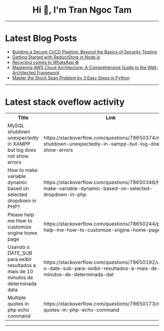 <h1 align="center">Hi 👋, I'm Tran Ngoc Tam</h1>

---

# Latest Blog Posts 
<!-- BLOG-POST-LIST:START -->
- [Building a Secure CI/CD Pipeline: Beyond the Basics of Security Testing](https://dev.to/gauri1504/building-a-secure-cicd-pipeline-beyond-the-basics-of-security-testing-gpk)
- [Getting Started with ReductStore in Node.js](https://dev.to/reductstore/getting-started-with-reductstore-in-nodejs-4p8l)
- [Recycling comes to WhatsApp ♻️](https://dev.to/anshsaini/recycling-comes-to-whatsapp-63a)
- [Mastering AWS Cloud Architecture: A Comprehensive Guide to the Well-Architected Framework](https://dev.to/kelvinskell/mastering-aws-cloud-architecture-a-comprehensive-guide-to-the-well-architected-framework-48ba)
- [Master the Stock Span Problem by 3 Easy Steps in Python](https://dev.to/rk042/master-the-stock-span-problem-by-3-easy-steps-in-python-3i8p)
<!-- BLOG-POST-LIST:END -->

---

# Latest stack oveflow activity
<table>
  <tr><th>Title</th><th>Link</th></tr>
  <!-- STACKOVERFLOW:START --><tr><td>MySQL shutdown unexpectedly in XAMPP but log does not show errors</td><td>https://stackoverflow.com/questions/78650374/mysql-shutdown-unexpectedly-in-xampp-but-log-does-not-show-errors</td></tr><tr><td>How to make variable dynamic based on selected dropdown in PHP?</td><td>https://stackoverflow.com/questions/78650348/how-to-make-variable-dynamic-based-on-selected-dropdown-in-php</td></tr><tr><td>Please help me How to customize sngine home page</td><td>https://stackoverflow.com/questions/78650244/please-help-me-how-to-customize-sngine-home-page</td></tr><tr><td>Usando o DATE_SUB para exibir resultados a mais de 10 minutos de determinada data</td><td>https://stackoverflow.com/questions/78650192/usando-o-date-sub-para-exibir-resultados-a-mais-de-10-minutos-de-determinada-dat</td></tr><tr><td>Multiple quotes in php echo command</td><td>https://stackoverflow.com/questions/78650173/multiple-quotes-in-php-echo-command</td></tr><!-- STACKOVERFLOW:END -->
</table>

---


